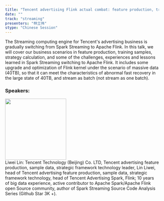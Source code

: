 ```yaml
---
title: "Tencent advertising Flink actual combat: feature production, training samples, strategy calculation"
date: "" 
track: "streaming"
presenters: "林立伟"
stype: "Chinese Session"
---
```

The Streaming computing engine for Tencent's advertising business is gradually switching from Spark Streaming to Apache Flink. In this talk, we will cover our business scenarios in feature production, training samples, strategy calculation, and some of the challenges, experiences and lessons learned in Spark Streaming switching to Apache Flink. It includes some upgrade and optimization of Flink kernel under the scenario of massive data (40TB), so that it can meet the characteristics of abnormal fast recovery in the large state of 40TB, and stream as batch (not stream as one batch).
 ### Speakers: 
 <img src="images/speaker/1235.png" width="200" /><br>Liwei Lin: Tencent Technology (Beijing) Co. LTD, Tencent advertising feature production, sample data, strategic framework technology leader, Lin Liwei, head of Tencent advertising feature production, sample data, strategic framework technology, head of Tencent Advertising Spark, Flink; 10 years of big data experience, active contributor to Apache Spark/Apache Flink open Source community, author of Spark Streaming Source Code Analysis Series (Github Star 3K +).

 